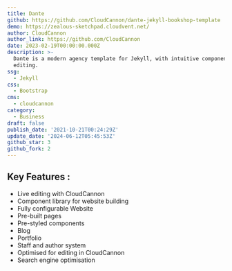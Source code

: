 ```yaml
---
title: Dante
github: https://github.com/CloudCannon/dante-jekyll-bookshop-template
demo: https://zealous-sketchpad.cloudvent.net/
author: CloudCannon
author_link: https://github.com/CloudCannon
date: 2023-02-19T00:00:00.000Z
description: >-
  Dante is a modern agency template for Jekyll, with intuitive component-based
  editing.
ssg:
  - Jekyll
css:
  - Bootstrap
cms:
  - cloudcannon
category:
  - Business
draft: false
publish_date: '2021-10-21T00:24:29Z'
update_date: '2024-06-12T05:45:53Z'
github_star: 3
github_fork: 2
---
```


## Key Features :

- Live editing with CloudCannon
- Component library for website building
- Fully configurable Website
- Pre-built pages
- Pre-styled components
- Blog
- Portfolio
- Staff and author system
- Optimised for editing in CloudCannon
- Search engine optimisation
